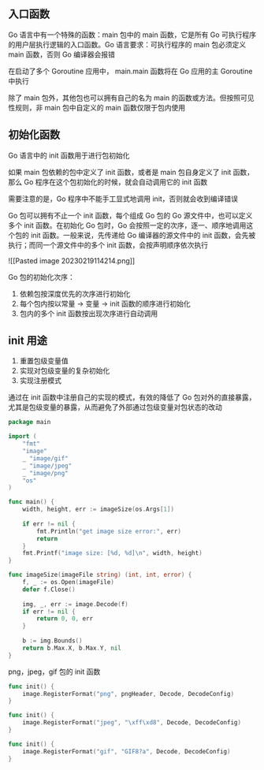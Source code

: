 ## 入口函数

Go 语言中有一个特殊的函数：main 包中的 main 函数，它是所有 Go 可执行程序的用户层执行逻辑的入口函数。Go 语言要求：可执行程序的 main 包必须定义 main 函数，否则 Go 编译器会报错

在启动了多个 Goroutine 应用中， main.main 函数将在 Go 应用的主 Goroutine 中执行

除了 main 包外，其他包也可以拥有自己的名为 main 的函数或方法。但按照可见性规则，非 main 包中自定义的 main 函数仅限于包内使用

## 初始化函数

Go 语言中的 init 函数用于进行包初始化

如果 main 包依赖的包中定义了 init 函数，或者是 main 包自身定义了 init 函数，那么 Go 程序在这个包初始化的时候，就会自动调用它的 init 函数

需要注意的是，Go 程序中不能手工显式地调用 init，否则就会收到编译错误

Go 包可以拥有不止一个 init 函数，每个组成 Go 包的 Go 源文件中，也可以定义多个 init 函数。在初始化 Go 包时，Go 会按照一定的次序，逐一、顺序地调用这个包的 init 函数。一般来说，先传递给 Go 编译器的源文件中的 init 函数，会先被执行；而同一个源文件中的多个 init 函数，会按声明顺序依次执行

![[Pasted image 20230219114214.png]]

Go 包的初始化次序：

1.  依赖包按深度优先的次序进行初始化
2.  每个包内按以常量 -> 变量 -> init 函数的顺序进行初始化
3.  包内的多个 init 函数按出现次序进行自动调用

## init 用途

1.  重置包级变量值
2.  实现对包级变量的复杂初始化
3.  实现注册模式

通过在 init 函数中注册自己的实现的模式，有效的降低了 Go 包对外的直接暴露，尤其是包级变量的暴露，从而避免了外部通过包级变量对包状态的改动

```go
package main

import (
	"fmt"
    "image"
    _ "image/gif"
    _ "image/jpeg"
    _ "image/png"
    "os"
)

func main() {
	width, height, err := imageSize(os.Args[1])
    
    if err != nil {
    	fmt.Println("get image size error:", err)
        return
    }
    fmt.Printf("image size: [%d, %d]\n", width, height)
}

func imageSize(imageFile string) (int, int, error) {
	f, _ := os.Open(imageFile)
    defer f.Close()
    
    img, _, err := image.Decode(f)
    if err != nil {
    	return 0, 0, err
    }
    
    b := img.Bounds()
    return b.Max.X, b.Max.Y, nil
}
```

png，jpeg，gif 包的 init 函数

```go
func init() {
	image.RegisterFormat("png", pngHeader, Decode, DecodeConfig)
}

func init() {
	image.RegisterFormat("jpeg", "\xff\xd8", Decode, DecodeConfig)
}

func init() {
	image.RegisterFormat("gif", "GIF8?a", Decode, DecodeConfig)
}
```